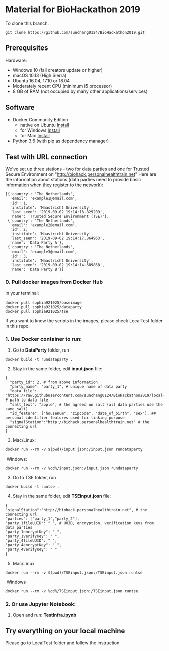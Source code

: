 # Material for BioHackathon 2019

To clone this branch: 

```shell
git clone https://github.com/sunchang0124/BioHackathon2019.git
```

## Prerequisites

Hardware: 

- Windows 10 (fall creators update or higher)
- macOS 10.13 (High Sierra)
- Ubuntu 16.04, 17.10 or 18.04
- Moderately recent CPU (minimum i5 processor)
- 8 GB of RAM (not occupied by many other applications/services)

## Software

- Docker Community Edition 
  - native on Ubuntu [Install](https://docs.docker.com/install/linux/docker-ce/ubuntu/#set-up-the-repository)
  - for Windows [Install](https://hub.docker.com/editions/community/docker-ce-desktop-windows)
  - for Mac [Install](https://hub.docker.com/editions/community/docker-ce-desktop-mac)
- Python 3.6 (with pip as dependency manager)

## Test with URL connection 

We've set up three stations - two for data parties and one for Trusted Secure Environment on "http://biohack.personalhealthtrain.net" Here are the information about stations (data parties need to provide basic information when they register to the network):

```shell
[{'country': 'The Netherlands',
  'email': 'example1@email.com',
  'id': 1,
  'institute': 'Maastricht University',
  'last_seen': '2019-09-02 19:14:13.829209',
  'name': 'Trusted Secure Environment (TSE)'},
 {'country': 'The Netherlands',
  'email': 'example2@email.com',
  'id': 2,
  'institute': 'Maastricht University',
  'last_seen': '2019-09-02 19:14:17.864963',
  'name': 'Data Party A'},
 {'country': 'The Netherlands',
  'email': 'example3@email.com',
  'id': 3,
  'institute': 'Maastricht University',
  'last_seen': '2019-09-02 19:14:14.689868',
  'name': 'Data Party B'}]
```

### 0. Pull docker images from Docker Hub

In your terminal: 

```shell
docker pull sophia921025/baseimage
docker pull sophia921025/dataparty
docker pull sophia921025/tse
```

If you want to know the scripts in the images, please check LocalTest folder in this repo. 

### 1. Use Docker container to run:

1. Go to **DataParty** folder, run

```shell
docker build -t rundataparty .
```

2. Stay in the same folder, edit **input.json** file:

```shell
{
  "party_id": 2, # from above information
  "party_name": "party_1", # unique name of data party
  "data_file": "https://raw.githubusercontent.com/sunchang0124/BioHackathon2019/localRunning/containers/createContainer/Party_4_Container/data_party_4.csv", # path to data file
  "salt_text": "apple", # the agreed on salt (all data parties use the same salt)
  "id_feature": ["housenum", "zipcode", "date_of_birth", "sex"], ## personal identifier features used for linking purpose
  "signalStation":"http://biohack.personalhealthtrain.net" # the connecting url
}
```

3. Mac/Linux:

```shell
docker run --rm -v $(pwd)/input.json:/input.json rundataparty
```

​		Windows:

```shell
docker run --rm -v %cd%/input.json:/input.json rundataparty
```

3. Go to TSE folder, run

```shell
docker build -t runtse .
```

4. Stay in the same folder, edit **TSEinput.josn** file:

```shell
{
"signalStation":"http://biohack.personalhealthtrain.net", # the connecting url
"parties": ["party_1","party_2"],
"party_1fileUUID": " ", # UUID, encryption, verification keys from data parties 
"party_1encryptKey": " ", 
"party_1verifyKey": " ",
"party_4fileUUID": " ", 
"party_4encryptKey": " ", 
"party_4verifyKey": " "
}
```

5. Mac/Linux

```shell
docker run --rm -v $(pwd)/TSEinput.json:/TSEinput.json runtse
```

​		Windows

```shell
docker run --rm -v %cd%/TSEinput.json:/TSEinput.json runtse
```

### 2. Or use Jupyter Notebook: 

1. Open and run: **TestInfra.ipynb**



## Try everything on your local machine

Please go to LocalTest folder and follow the instruction